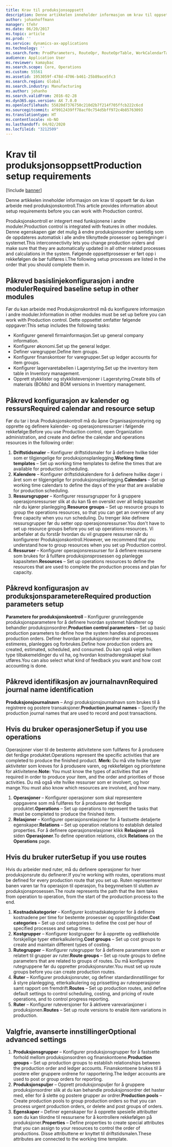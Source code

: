 ```yaml
---
title: Krav til produksjonsoppsett
description: Denne artikkelen inneholder informasjon om krav til oppsett før du kan arbeide med produksjonskontroll.
author: johanhoffmann
manager: tfehr
ms.date: 06/20/2017
ms.topic: article
ms.prod: ''
ms.service: dynamics-ax-applications
ms.technology: ''
ms.search.form: ProdParameters, RouteOpr, RouteOprTable, WorkCalendarTable, WorkTimeTable, WrkCtrTable
audience: Application User
ms.reviewer: kamaybac
ms.search.scope: Core, Operations
ms.custom: 55561
ms.assetid: 1953059f-478d-4706-b461-25b89ace5fc3
ms.search.region: Global
ms.search.industry: Manufacturing
ms.author: johanho
ms.search.validFrom: 2016-02-28
ms.dyn365.ops.version: AX 7.0.0
ms.openlocfilehash: 55820d7376750c210d2b7f214f705ffcb222c6cd
ms.sourcegitcommit: 4f9912439ff78acf0c754d5bff972c4b85763093
ms.translationtype: HT
ms.contentlocale: nb-NO
ms.lasthandoff: 04/02/2020
ms.locfileid: "3212509"
---
```

# <a name="production-setup-requirements"></a><span data-ttu-id="72dea-103">Krav til produksjonsoppsett</span><span class="sxs-lookup"><span data-stu-id="72dea-103">Production setup requirements</span></span>

[!include [banner](../includes/banner.md)]

<span data-ttu-id="72dea-104">Denne artikkelen inneholder informasjon om krav til oppsett før du kan arbeide med produksjonskontroll.</span><span class="sxs-lookup"><span data-stu-id="72dea-104">This article provides information about setup requirements before you can work with Production control.</span></span> 

<span data-ttu-id="72dea-105">Produksjonskontroll er integrert med funksjonene i andre moduler.</span><span class="sxs-lookup"><span data-stu-id="72dea-105">Production control is integrated with features in other modules.</span></span> <span data-ttu-id="72dea-106">Denne egenskapen gjør det mulig å endre produksjonsordrer samtidig som de oppdateres automatisk i alle andre tilknyttede prosesser og beregninger i systemet.</span><span class="sxs-lookup"><span data-stu-id="72dea-106">This interconnectivity lets you change production orders and make sure that they are automatically updated in all other related processes and calculations in the system.</span></span> <span data-ttu-id="72dea-107">Følgende oppsettprosesser er ført opp i rekkefølgen de bør fullføres i.</span><span class="sxs-lookup"><span data-stu-id="72dea-107">The following setup processes are listed in the order that you should complete them in.</span></span>

## <a name="required-baseline-setup-in-other-modules"></a><span data-ttu-id="72dea-108">Påkrevd basislinjekonfigurasjon i andre moduler</span><span class="sxs-lookup"><span data-stu-id="72dea-108">Required baseline setup in other modules</span></span>
<span data-ttu-id="72dea-109">Før du kan arbeide med Produksjonskontroll må du konfigurere informasjon i andre moduler.</span><span class="sxs-lookup"><span data-stu-id="72dea-109">Information in other modules must be set up before you can work with Production control.</span></span> <span data-ttu-id="72dea-110">Dette oppsettet omfatter følgende oppgaver:</span><span class="sxs-lookup"><span data-stu-id="72dea-110">This setup includes the following tasks:</span></span>

-   <span data-ttu-id="72dea-111">Konfigurer generell firmainformasjon.</span><span class="sxs-lookup"><span data-stu-id="72dea-111">Set up general company information.</span></span>
-   <span data-ttu-id="72dea-112">Konfigurer økonomi.</span><span class="sxs-lookup"><span data-stu-id="72dea-112">Set up the general ledger.</span></span>
-   <span data-ttu-id="72dea-113">Definer varegrupper.</span><span class="sxs-lookup"><span data-stu-id="72dea-113">Define item groups.</span></span>
-   <span data-ttu-id="72dea-114">Konfigurer finanskontoer for varegrupper.</span><span class="sxs-lookup"><span data-stu-id="72dea-114">Set up ledger accounts for item groups.</span></span>
-   <span data-ttu-id="72dea-115">Konfigurer lagervaretabellen i Lagerstyring.</span><span class="sxs-lookup"><span data-stu-id="72dea-115">Set up the inventory item table in Inventory management.</span></span>
-   <span data-ttu-id="72dea-116">Opprett stykklister og stykklisteversjoner i Lagerstyring.</span><span class="sxs-lookup"><span data-stu-id="72dea-116">Create bills of materials (BOMs) and BOM versions in Inventory management.</span></span>

## <a name="required-calendar-and-resource-setup"></a><span data-ttu-id="72dea-117">Påkrevd konfigurasjon av kalender og ressurs</span><span class="sxs-lookup"><span data-stu-id="72dea-117">Required calendar and resource setup</span></span>
<span data-ttu-id="72dea-118">Før du tar i bruk Produksjonskontroll må du åpne Organisasjonsstyring og opprette og definere kalender- og operasjonsressurser i følgende rekkefølge:</span><span class="sxs-lookup"><span data-stu-id="72dea-118">Before you use Production control, open Organization administration, and create and define the calendar and operations resources in the following order:</span></span>

1.  <span data-ttu-id="72dea-119">**Driftstidsmaler** – Konfigurer driftstidsmaler for å definere hvilke tider som er tilgjengelige for produksjonsplanlegging.</span><span class="sxs-lookup"><span data-stu-id="72dea-119">**Working time templates** – Set up working time templates to define the times that are available for production scheduling.</span></span>
2.  <span data-ttu-id="72dea-120">**Kalendere** – Konfigurer driftstidskalendere for å definere hvilke dager i året som er tilgjengelige for produksjonsplanlegging.</span><span class="sxs-lookup"><span data-stu-id="72dea-120">**Calendars** – Set up working time calendars to define the days of the year that are available for production scheduling.</span></span>
3.  <span data-ttu-id="72dea-121">**Ressursgrupper** – Konfigurer ressursgrupper for å gruppere operasjonsressurser slik at du kan få en oversikt over all ledig kapasitet når du kjører planlegging.</span><span class="sxs-lookup"><span data-stu-id="72dea-121">**Resource groups** – Set up resource groups to group the operations resources, so that you can get an overview of any free capacity when you run scheduling.</span></span> <span data-ttu-id="72dea-122">Du trenger ikke definere ressursgrupper før du setter opp operasjonsressurser.</span><span class="sxs-lookup"><span data-stu-id="72dea-122">You don't have to set up resource groups before you set up operations resources.</span></span> <span data-ttu-id="72dea-123">Vi anbefaler at du forstår hvordan du vil gruppere ressurser når du konfigurerer Produksjonskontroll.</span><span class="sxs-lookup"><span data-stu-id="72dea-123">However, we recommend that you understand how to group resources when you set up Production control.</span></span>
4.  <span data-ttu-id="72dea-124">**Ressurser** – Konfigurer operasjonsressurser for å definere ressursene som brukes for å fullføre produksjonsprosessen og planlegge kapasiteten.</span><span class="sxs-lookup"><span data-stu-id="72dea-124">**Resources** – Set up operations resources to define the resources that are used to complete the production process and plan for capacity.</span></span>

## <a name="required-production-parameters-setup"></a><span data-ttu-id="72dea-125">Påkrevd konfigurasjon av produksjonsparametere</span><span class="sxs-lookup"><span data-stu-id="72dea-125">Required production parameters setup</span></span>
<span data-ttu-id="72dea-126">**Parametere for produksjonskontroll** – Konfigurer grunnleggende produksjonsparametere for å definere hvordan systemet håndterer og behandler produksjonsordrer.</span><span class="sxs-lookup"><span data-stu-id="72dea-126">**Production control parameters** – Set up basic production parameters to define how the system handles and processes production orders.</span></span> <span data-ttu-id="72dea-127">Definer hvordan produksjonsordrer skal opprettes, estimeres, planlegges og forbrukes.</span><span class="sxs-lookup"><span data-stu-id="72dea-127">Define how production orders are created, estimated, scheduled, and consumed.</span></span> <span data-ttu-id="72dea-128">Du kan også velge hvilken type tilbakemeldinger du vil ha, og hvordan kostnadsregnskapet skal utføres.</span><span class="sxs-lookup"><span data-stu-id="72dea-128">You can also select what kind of feedback you want and how cost accounting is done.</span></span>

## <a name="required-journal-name-identification"></a><span data-ttu-id="72dea-129">Påkrevd identifikasjon av journalnavn</span><span class="sxs-lookup"><span data-stu-id="72dea-129">Required journal name identification</span></span>
<span data-ttu-id="72dea-130">**Produksjonsjournalnavn** – Angi produksjonsjournalnavn som brukes til å registrere og postere transaksjoner.</span><span class="sxs-lookup"><span data-stu-id="72dea-130">**Production journal names** – Specify the production journal names that are used to record and post transactions.</span></span>

## <a name="setup-if-you-use-operations"></a><span data-ttu-id="72dea-131">Hvis du bruker operasjoner</span><span class="sxs-lookup"><span data-stu-id="72dea-131">Setup if you use operations</span></span>
<span data-ttu-id="72dea-132">Operasjoner viser til de bestemte aktivitetene som fullføres for å produsere det ferdige produktet.</span><span class="sxs-lookup"><span data-stu-id="72dea-132">Operations represent the specific activities that are completed to produce the finished product.</span></span> <span data-ttu-id="72dea-133">**Merk:** Du må vite hvilke typer aktiviteter som kreves for å produsere varen, og rekkefølgen og prioritetene for aktivitetene.</span><span class="sxs-lookup"><span data-stu-id="72dea-133">**Note:** You must know the types of activities that are required in order to produce your item, and the order and priorities of those activities.</span></span> <span data-ttu-id="72dea-134">Du må også vite hvilke ressurser som er involvert, og hvor mange.</span><span class="sxs-lookup"><span data-stu-id="72dea-134">You must also know which resources are involved, and how many.</span></span>

1.  <span data-ttu-id="72dea-135">**Operasjoner** – Konfigurer operasjoner som skal representere oppgavene som må fullføres for å produsere det ferdige produktet.</span><span class="sxs-lookup"><span data-stu-id="72dea-135">**Operations** – Set up operations to represent the tasks that must be completed to produce the finished item.</span></span>
2.  <span data-ttu-id="72dea-136">**Relasjoner** – Konfigurer operasjonsrelasjoner for å fastsette detaljerte egenskaper.</span><span class="sxs-lookup"><span data-stu-id="72dea-136">**Relations** – Set up operation relations to establish detailed properties.</span></span> <span data-ttu-id="72dea-137">For å definere operasjonsrelasjoner klikk **Relasjoner** på siden **Operasjoner**.</span><span class="sxs-lookup"><span data-stu-id="72dea-137">To define operation relations, click **Relations** on the **Operations** page.</span></span>

## <a name="setup-if-you-use-routes"></a><span data-ttu-id="72dea-138">Hvis du bruker ruter</span><span class="sxs-lookup"><span data-stu-id="72dea-138">Setup if you use routes</span></span>
<span data-ttu-id="72dea-139">Hvis du arbeider med ruter, må du definere operasjoner for hver produksjonsrute du definerer.</span><span class="sxs-lookup"><span data-stu-id="72dea-139">If you're working with routes, operations must be defined for every production route that you set up.</span></span> <span data-ttu-id="72dea-140">Ruten representerer banen varen tar fra operasjon til operasjon, fra begynnelsen til slutten av produksjonsprosessen.</span><span class="sxs-lookup"><span data-stu-id="72dea-140">The route represents the path that the item takes from operation to operation, from the start of the production process to the end.</span></span>

1.  <span data-ttu-id="72dea-141">**Kostnadskategorier** – Konfigurer kostnadskategorier for å definere kostnadene per time for bestemte prosesser og oppstillingstider.</span><span class="sxs-lookup"><span data-stu-id="72dea-141">**Cost categories** – Set up cost categories to define the cost per hour of specified processes and setup times.</span></span>
2.  <span data-ttu-id="72dea-142">**Kostgrupper** – Konfigurer kostgrupper for å opprette og vedlikeholde forskjellige typer etterkalkulering.</span><span class="sxs-lookup"><span data-stu-id="72dea-142">**Cost groups** – Set up cost groups to create and maintain different types of costing.</span></span>
3.  <span data-ttu-id="72dea-143">**Rutegrupper** – Konfigurer rutegrupper for å definere parametere som er relatert til grupper av ruter.</span><span class="sxs-lookup"><span data-stu-id="72dea-143">**Route groups** – Set up route groups to define parameters that are related to groups of routes.</span></span> <span data-ttu-id="72dea-144">Du må konfigurere rutegruppene før du oppretter produksjonsruter.</span><span class="sxs-lookup"><span data-stu-id="72dea-144">You must set up route groups before you can create production routes.</span></span>
4.  <span data-ttu-id="72dea-145">**Ruter** – Konfigurer produksjonsruter, og definer standardinnstillinger for å styre planlegging, etterkalkulering og prissetting av ruteoperasjoner samt rapport om fremdrift.</span><span class="sxs-lookup"><span data-stu-id="72dea-145">**Routes** – Set up production routes, and define default settings to control scheduling, costing, and pricing of route operations, and to control progress reporting.</span></span>
5.  <span data-ttu-id="72dea-146">**Ruter** – Konfigurer ruteversjoner for å aktivere varevariasjoner i produksjonen.</span><span class="sxs-lookup"><span data-stu-id="72dea-146">**Routes** – Set up route versions to enable item variations in production.</span></span>

## <a name="optional-advanced-settings"></a><span data-ttu-id="72dea-147">Valgfrie, avanserte innstillinger</span><span class="sxs-lookup"><span data-stu-id="72dea-147">Optional advanced settings</span></span>
1.  <span data-ttu-id="72dea-148">**Produksjonsgrupper** – Konfigurer produksjonsgrupper for å fastsette forhold mellom produksjonsordren og finanskontoene.</span><span class="sxs-lookup"><span data-stu-id="72dea-148">**Production groups** – Set up production groups to establish relationships between the production order and ledger accounts.</span></span> <span data-ttu-id="72dea-149">Finanskontoene brukes til å postere eller gruppere ordrene for rapportering.</span><span class="sxs-lookup"><span data-stu-id="72dea-149">The ledger accounts are used to post or group orders for reporting.</span></span>
2.  <span data-ttu-id="72dea-150">**Produksjonspuljer** – Opprett produksjonspuljer for å gruppere produksjonsordrer slik at du kan behandle produksjonsordrer det haster med, eller for å slette og postere grupper av ordrer.</span><span class="sxs-lookup"><span data-stu-id="72dea-150">**Production pools** – Create production pools to group production orders so that you can process urgent production orders, or delete and post groups of orders.</span></span>
3.  <span data-ttu-id="72dea-151">**Egenskaper** – Definer egenskaper for å opprette spesielle attributter som du kan tilordne til ressursene for å kontrollere rekkefølgen på produksjoner.</span><span class="sxs-lookup"><span data-stu-id="72dea-151">**Properties** – Define properties to create special attributes that you can assign to your resources to control the order of productions.</span></span> <span data-ttu-id="72dea-152">Disse attributtene er knyttet til driftstidsmalen.</span><span class="sxs-lookup"><span data-stu-id="72dea-152">These attributes are connected to the working time template.</span></span>




